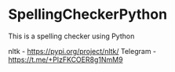 # SpellingCheckerPython
This is a spelling checker using Python

nltk - https://pypi.org/project/nltk/
Telegram - https://t.me/+PlzFKCOER8g1NmM9
